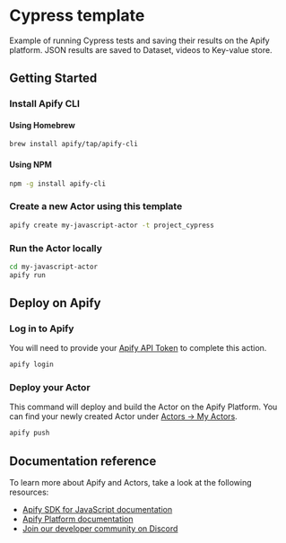 # Cypress template

Example of running Cypress tests and saving their results on the Apify platform. JSON results are saved to Dataset, videos to Key-value store.

## Getting Started

### Install Apify CLI

#### Using Homebrew

```Bash
brew install apify/tap/apify-cli
```

#### Using NPM

```Bash
npm -g install apify-cli
```

### Create a new Actor using this template

```Bash
apify create my-javascript-actor -t project_cypress
```

### Run the Actor locally

```Bash
cd my-javascript-actor
apify run
```

## Deploy on Apify

### Log in to Apify

You will need to provide your [Apify API Token](https://console.apify.com/account/integrations) to complete this action.

```Bash
apify login
```

### Deploy your Actor

This command will deploy and build the Actor on the Apify Platform. You can find your newly created Actor under [Actors -> My Actors](https://console.apify.com/actors?tab=my).

```Bash
apify push
```

## Documentation reference

To learn more about Apify and Actors, take a look at the following resources:

- [Apify SDK for JavaScript documentation](https://docs.apify.com/sdk/js)
- [Apify Platform documentation](https://docs.apify.com/platform)
- [Join our developer community on Discord](https://discord.com/invite/jyEM2PRvMU)
